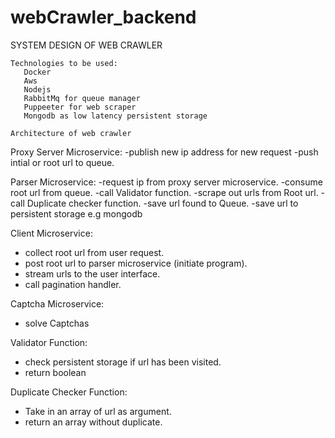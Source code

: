 # webCrawler_backend

SYSTEM DESIGN OF WEB CRAWLER

    Technologies to be used:
       Docker
       Aws
       Nodejs
       RabbitMq for queue manager
       Puppeeter for web scraper
       Mongodb as low latency persistent storage

    Architecture of web crawler

Proxy Server Microservice:
-publish new ip address for new request
-push intial or root url to queue.

Parser Microservice:
-request ip from proxy server microservice.
-consume root url from queue.
-call Validator function.
-scrape out urls from Root url.
-call Duplicate checker function.
-save url found to Queue.
-save url to persistent storage e.g mongodb

Client Microservice:

- collect root url from user request.
- post root url to parser microservice (initiate program).
- stream urls to the user interface.
- call pagination handler.

Captcha Microservice:

- solve Captchas

Validator Function:

- check persistent storage if url has been visited.
- return boolean

Duplicate Checker Function:

- Take in an array of url as argument.
- return an array without duplicate.
